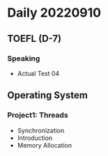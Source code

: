 Daily 20220910
===

## TOEFL (D-7)
### Speaking
- Actual Test 04

## Operating System
### Project1: Threads
- Synchronization
- Introduction
- Memory Allocation